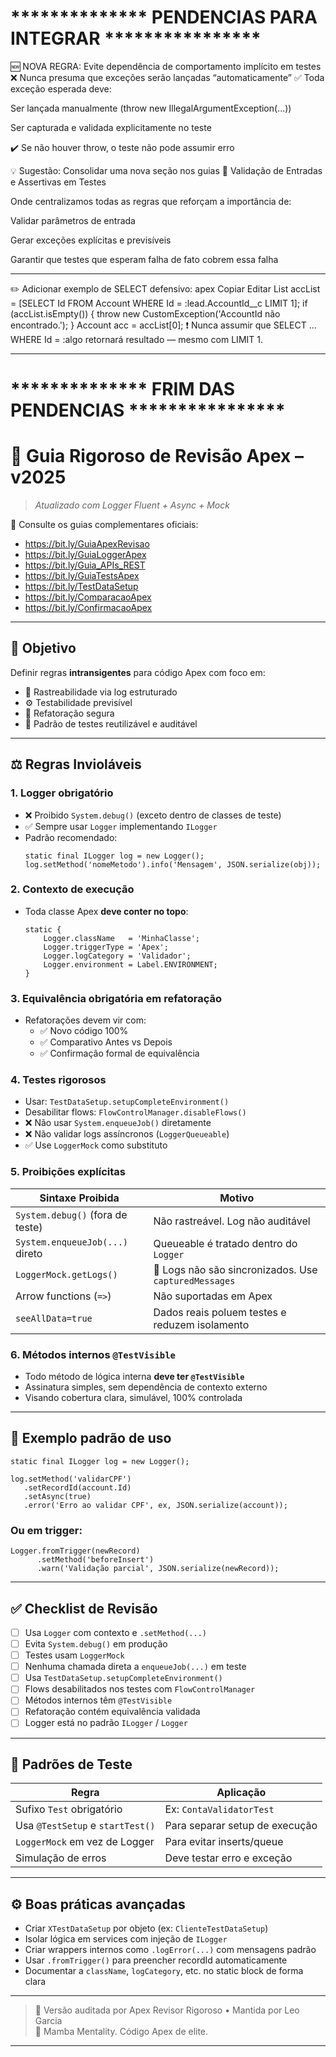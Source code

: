 # ************** PENDENCIAS PARA INTEGRAR ****************

🆕 NOVA REGRA: Evite dependência de comportamento implícito em testes
❌ Nunca presuma que exceções serão lançadas “automaticamente”
✅ Toda exceção esperada deve:

Ser lançada manualmente (throw new IllegalArgumentException(...))

Ser capturada e validada explicitamente no teste

✔️ Se não houver throw, o teste não pode assumir erro

💡 Sugestão: Consolidar uma nova seção nos guias
📂 Validação de Entradas e Assertivas em Testes

Onde centralizamos todas as regras que reforçam a importância de:

Validar parâmetros de entrada

Gerar exceções explícitas e previsíveis

Garantir que testes que esperam falha de fato cobrem essa falha

---

✏️ Adicionar exemplo de SELECT defensivo:
apex
Copiar
Editar
List<Account> accList = [SELECT Id FROM Account WHERE Id = :lead.AccountId__c LIMIT 1];
if (accList.isEmpty()) {
    throw new CustomException('AccountId não encontrado.');
}
Account acc = accList[0];
❗ Nunca assumir que SELECT ... WHERE Id = :algo retornará resultado — mesmo com LIMIT 1.

---

# ************** FRIM DAS PENDENCIAS ****************


# 📘 Guia Rigoroso de Revisão Apex – v2025  
> _Atualizado com Logger Fluent + Async + Mock_

📎 Consulte os guias complementares oficiais:
- https://bit.ly/GuiaApexRevisao
- https://bit.ly/GuiaLoggerApex
- https://bit.ly/Guia_APIs_REST
- https://bit.ly/GuiaTestsApex
- https://bit.ly/TestDataSetup
- https://bit.ly/ComparacaoApex
- https://bit.ly/ConfirmacaoApex

---

## 🎯 Objetivo
Definir regras **intransigentes** para código Apex com foco em:
- 🧠 Rastreabilidade via log estruturado  
- ⚙️ Testabilidade previsível  
- 🔁 Refatoração segura  
- 🧪 Padrão de testes reutilizável e auditável  

---

## ⚖️ Regras Invioláveis

### 1. Logger obrigatório
- ❌ Proibido `System.debug()` (exceto dentro de classes de teste)
- ✅ Sempre usar `Logger` implementando `ILogger`
- Padrão recomendado:
  ```apex
  static final ILogger log = new Logger();
  log.setMethod('nomeMetodo').info('Mensagem', JSON.serialize(obj));
  ```

### 2. Contexto de execução
- Toda classe Apex **deve conter no topo**:
  ```apex
  static {
      Logger.className   = 'MinhaClasse';
      Logger.triggerType = 'Apex';
      Logger.logCategory = 'Validador';
      Logger.environment = Label.ENVIRONMENT;
  }
  ```

### 3. Equivalência obrigatória em refatoração
- Refatorações devem vir com:
  - ✅ Novo código 100%
  - ✅ Comparativo Antes vs Depois
  - ✅ Confirmação formal de equivalência

### 4. Testes rigorosos
- Usar: `TestDataSetup.setupCompleteEnvironment()`
- Desabilitar flows: `FlowControlManager.disableFlows()`
- ❌ Não usar `System.enqueueJob()` diretamente
- ❌ Não validar logs assíncronos (`LoggerQueueable`)
- ✅ Use `LoggerMock` como substituto

### 5. Proibições explícitas

| Sintaxe Proibida                     | Motivo                                                                 |
|-------------------------------------|------------------------------------------------------------------------|
| `System.debug()` (fora de teste)    | Não rastreável. Log não auditável                                     |
| `System.enqueueJob(...)` direto     | Queueable é tratado dentro do `Logger`                                |
| `LoggerMock.getLogs()`              | 🚫 Logs não são sincronizados. Use `capturedMessages`                 |
| Arrow functions (`=>`)              | Não suportadas em Apex                                                |
| `seeAllData=true`                   | Dados reais poluem testes e reduzem isolamento                        |

### 6. Métodos internos `@TestVisible`
- Todo método de lógica interna **deve ter `@TestVisible`**
- Assinatura simples, sem dependência de contexto externo
- Visando cobertura clara, simulável, 100% controlada

---

## 🧱 Exemplo padrão de uso

```apex
static final ILogger log = new Logger();

log.setMethod('validarCPF')
   .setRecordId(account.Id)
   .setAsync(true)
   .error('Erro ao validar CPF', ex, JSON.serialize(account));
```

### Ou em trigger:
```apex
Logger.fromTrigger(newRecord)
      .setMethod('beforeInsert')
      .warn('Validação parcial', JSON.serialize(newRecord));
```

---

## ✅ Checklist de Revisão

- [ ] Usa `Logger` com contexto e `.setMethod(...)`
- [ ] Evita `System.debug()` em produção
- [ ] Testes usam `LoggerMock`
- [ ] Nenhuma chamada direta a `enqueueJob(...)` em teste
- [ ] Usa `TestDataSetup.setupCompleteEnvironment()`
- [ ] Flows desabilitados nos testes com `FlowControlManager`
- [ ] Métodos internos têm `@TestVisible`
- [ ] Refatoração contém equivalência validada
- [ ] Logger está no padrão `ILogger` / `Logger`

---

## 📄 Padrões de Teste

| Regra                            | Aplicação                         |
|----------------------------------|-----------------------------------|
| Sufixo `Test` obrigatório         | Ex: `ContaValidatorTest`          |
| Usa `@TestSetup` e `startTest()` | Para separar setup de execução    |
| `LoggerMock` em vez de Logger    | Para evitar inserts/queue         |
| Simulação de erros               | Deve testar erro e exceção        |

---

## ⚙️ Boas práticas avançadas

- Criar `XTestDataSetup` por objeto (ex: `ClienteTestDataSetup`)
- Isolar lógica em services com injeção de `ILogger`
- Criar wrappers internos como `.logError(...)` com mensagens padrão
- Usar `.fromTrigger()` para preencher recordId automaticamente
- Documentar a `className`, `logCategory`, etc. no static block de forma clara

---

> 🧠 Versão auditada por Apex Revisor Rigoroso • Mantida por Leo Garcia  
> 🐍 Mamba Mentality. Código Apex de elite.  

---
